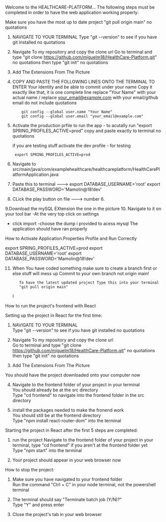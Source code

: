 Welcome to the HEALTHCARE-PLATFORM...
The following steps must be completed in order to have the web application working properly:

Make sure you have the most up to date project
"git pull origin main" no quotations

1.  NAVIGATE TO YOUR TERMINAL
    Type "git --version" to see if you have git installed no quotations

2.  Navigate To my repository and copy the clone url
    Go to terminal and type "git clone https://github.com/miguelm18/HealthCare-Platform.git" no quotations
    then type "git init" no quotations
3.  Add The Extensions From The Picture

4.  COPY AND PASTE THE FOLLOWING LINES ONTO THE TERMINAL TO ENTER Your Identity and be able to commit under your name
    Copy it exactly like that, it is one complete line
    replace "Your Name" with your actual name / replace your_email@example.com with your email/github email
    do not include quotations

            git config --global user.name "Your Name"
            git config --global user.email "your_email@example.com"

5.  Activate the production prfile to run the app - to acutally run
    "export SPRING_PROFILES_ACTIVE=prod" copy and paste exactly to terminal no quotations

    if you are testing stuff activate the dev profile - for testing

         export SPRING_PROFILES_ACTIVE=prod

6.  Navigate to src/main/java/com/examplehealthcare/healthcareplatform/HealthCarePlatformApplication.java
7.  Paste this to terminal ---> export DATABASE_USERNAME='root' export DATABASE_PASSWORD='Mamolin@18!dev'

8.  CLick the play button on file ---> number 6.

9.Download the mySQL EXtension the one in the picture 10. Navigate to it on your tool bar
-At the very top click on settings

- click import
  -choose the dump i provided to acess mysql
  The application should have ran properly

How to Activate Application.Properties Profile and Run Correctly

export SPRING_PROFILES_ACTIVE=prod
export DATABASE_USERNAME='root' export DATABASE_PASSWORD='Mamolin@18!dev'

11. When You have coded something make sure to create a branch first or else stuff will mess up
    Commit to your own branch not origin main!

           To have the latest updated project Type this into your terminal
           "git pull origin main"

    I

How to run the project's frontend with React

Setting up the project in React for the first time:

1. NAVIGATE TO YOUR TERMINAL  
   Type "git --version" to see if you have git installed no quotations

2. Navigate To my repository and copy the clone url  
   Go to terminal and type "git clone https://github.com/miguelm18/HealthCare-Platform.git" no quotations
   then type "git init" no quotations

3. Add The Extensions From The Picture

You should have the project downloaded onto your computer now

4. Navigate to the frontend folder of your project in your terminal  
   You should already be at the src directory  
   Type "cd frontend" to navigate into the frontend folder in the src directory

5. install the packages needed to make the fronend work  
   You should still be at the frontend directory  
   Type "npm install react-router-dom" into the terminal

Starting the project in React after the first 5 steps are completed:

1. run the project
   Navigate to the frontend folder of your project in your terminal, type "cd frontend" if you aren't at the frontend folder yet  
   Type "npm start" into the terminal

2. Your project should appear in your web browser now

How to stop the project:

1.  Make sure you have navigated to your frontend folder  
    Run the command "Ctrl + C" in your node terminal, not the powershell terminal

2.  The terminal should say "Terminate batch job (Y/N)?"  
    Type "Y" and press enter

3.  Close the project's tab in your web browser

